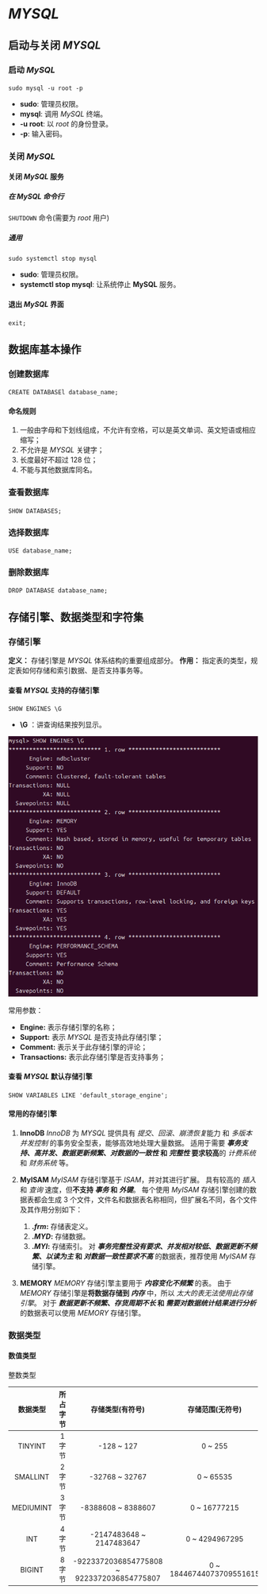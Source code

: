 # $MYSQL$

## 启动与关闭 $MYSQL$

### 启动 $MySQL$

`sudo mysql -u root -p`

- **sudo**: 管理员权限。
- **mysql**: 调用 $MySQL$ 终端。
- **-u root**: 以 $root$ 的身份登录。
- **-p**: 输入密码。

### 关闭 $MySQL$

#### 关闭 $MySQL$ 服务

##### 在 $MySQL$ 命令行

`SHUTDOWN` 命令(需要为 $root$ 用户)

##### 通用

`sudo systemctl stop mysql`

- **sudo**: 管理员权限。
- **systemctl stop mysql**: 让系统停止 **MySQL** 服务。

#### 退出 $MySQL$ 界面

`exit;`

## 数据库基本操作

### 创建数据库

`CREATE DATABASEl database_name;`

#### 命名规则

1. 一般由字母和下划线组成，不允许有空格，可以是英文单词、英文短语或相应缩写；
2. 不允许是 $MYSQL$ 关键字；
3. 长度最好不超过 $128$ 位；
4. 不能与其他数据库同名。

### 查看数据库

`SHOW DATABASES;`

### 选择数据库

`USE database_name;`

### 删除数据库

`DROP DATABASE database_name;`

## 存储引擎、数据类型和字符集

### 存储引擎

**定义：** 存储引擎是 $MYSQL$ 体系结构的重要组成部分。
**作用：** 指定表的类型，规定表如何存储和索引数据、是否支持事务等。

#### 查看 $MYSQL$ 支持的存储引擎

`SHOW ENGINES \G`

- **\G** ：讲查询结果按列显示。

![SHOW_ENGINES_\G](img/linux/SHOW_ENGINES_G.png "SHOW_ENGINES_\G.png")

常用参数：

- **Engine:** 表示存储引擎的名称；
- **Support:** 表示 $MYSQL$ 是否支持此存储引擎；
- **Comment:** 表示关于此存储引擎的评论；
- **Transactions:** 表示此存储引擎是否支持事务；

#### 查看 $MYSQL$ 默认存储引擎

`SHOW VARIABLES LIKE 'default_storage_engine';`

#### 常用的存储引擎

1. **InnoDB**
$InnoDB$ 为 $MYSQL$ 提供具有 *提交*、*回滚*、*崩溃恢复*能力 和 *多版本并发控制* 的事务安全型表，能够高效地处理大量数据。
适用于需要 ***事务支持*、*高并发*、*数据更新频繁*、*对数据的一致性* 和 *完整性* 要求较高**的 *计费系统* 和 *财务系统* 等。

2. **MyISAM**
$MyISAM$ 存储引擎基于 $ISAM$，并对其进行扩展。
具有较高的 *插入* 和 *查询* 速度，但**不支持 *事务* 和 *外键***。
每个使用 $MyISAM$ 存储引擎创建的数据表都会生成 $3$ 个文件，文件名和数据表名称相同，但扩展名不同，各个文件及其作用分别如下：
   1. **$.frm$:** 存储表定义。
   2. **$.MYD$:** 存储数据。
   3. **$.MYI$:** 存储索引。
对 ***事务完整性没有要求*、*并发相对较低*、*数据更新不频繁*、*以读为主* 和 *对数据一致性要求不高*** 的数据表，推荐使用 $MyISAM$ 存储引擎。

3. **MEMORY**
$MEMORY$ 存储引擎主要用于 ***内容变化不频繁*** 的表。
由于 $MEMORY$ 存储引擎是**将数据存储到 *内存*** 中，所以 *太大的表无法使用此存储引擎*。
对于 ***数据更新不频繁*、*存货周期不长* 和 *需要对数据统计结果进行分析*** 的数据表可以使用 $MEMORY$ 存储引擎。

### 数据类型

#### 数值类型

整数类型

| 数据类型 | 所占字节 | 存储类型(有符号) | 存储范围(无符号) |
| :-----: | :-----: | :----------: | :----------: |
| TINYINT | $1$ 字节 | -128 ~ 127 | 0 ~ 255 |
| SMALLINT | $2$ 字节 | -32768 ~ 32767 | 0 ~ 65535 |
| MEDIUMINT | $3$ 字节 | -8388608 ~ 8388607 | 0 ~ 16777215 |
| INT | $4$ 字节 | -2147483648 ~ 2147483647 | 0 ~ 4294967295 |
| BIGINT | $8$ 字节 | -9223372036854775808 ~ 9223372036854775807 | 0 ~ 18446744073709551615 |
